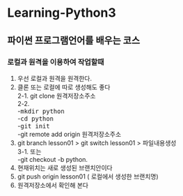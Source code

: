 # Learning-Python3

## 파이썬 프로그램언어를 배우는 코스

### 로컬과 원격을 이용하여 작업할때
1. 우선 로컬과 원격을 원격한다. 
2. 클론 또는 로컬에 따로 생성해도 좋다  
  2-1. git clone 원격저장소주소  
  2-2.  
        -<kbd>mkdir python</kbd>  
        -<kbd>cd python</kbd>   
        -<kbd>git init</kbd>   
        -git remote add origin 원격저장소주소  
3. git branch lesson01 > git switch lesson01 > 파일내용생성  
   3-1. 또는  
      -git checkout -b python. 
4. 현재위치는 새로 생성된 브랜치안이다
5. git push origin lesson01 ( 로컬에서 생성한 브랜치명)
6. 원격저장소에서 확인해 본다
